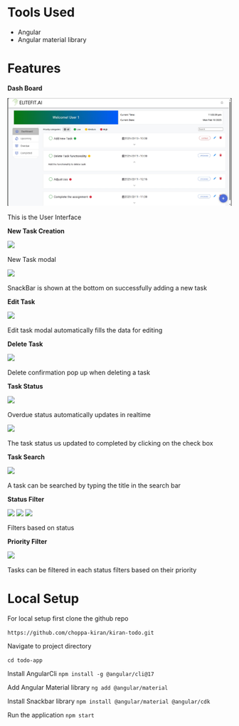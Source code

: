 # Tools Used

- Angular
- Angular material library

# Features

**Dash Board**

![](todo-app/src/assets/demo/dashboard.png)

This is the User Interface

**New Task Creation**

![](src/assets/demo/newTask.png)

New Task modal

![](src/assets/demo/newTaskSnackbar.png)

SnackBar is shown at the bottom on successfully adding a new task

**Edit Task**

![](src/assets/demo/editTask.png)

Edit task modal automatically fills the data for editing

**Delete Task**

![](src/assets/demo/delete.png)

Delete confirmation pop up when deleting a task

**Task Status**

![](src/assets/demo/status.png)

Overdue status automatically updates in realtime

![](src/assets/demo/completed.png)

The task status us updated to completed by clicking on the check box

**Task Search**

![](src/assets/demo/search.png)

A task can be searched by typing the title in the search bar

**Status Filter**

![](src/assets/demo/upcomingFilter.png)
![](src/assets/demo/overdueFilter.png)
![](src/assets/demo/completedFilter.png)

Filters based on status

**Priority Filter**

![](src/assets/demo/priorityFilter.png)

Tasks can be filtered in each status filters based on their priority

# Local Setup

For local setup first clone the github repo

`https://github.com/choppa-kiran/kiran-todo.git`

Navigate to project directory

`cd todo-app`

Install AngularCli
`npm install -g @angular/cli@17`

Add Angular Material library
`ng add @angular/material`

Install Snackbar library
`npm install @angular/material @angular/cdk`

Run the application
`npm start`
